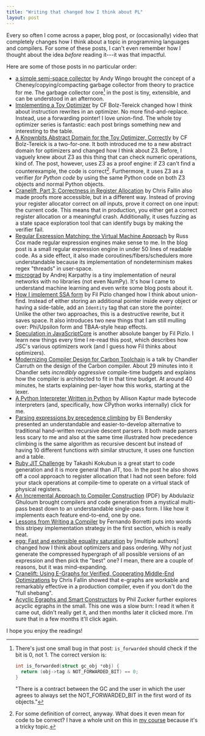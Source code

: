 ```yaml
---
title: "Writing that changed how I think about PL"
layout: post
---
```


Every so often I come across a paper, blog post, or (occasionally) video that
completely changes how I think about a topic in programming languages and
compilers. For some of these posts, I can't even remember how I thought about
the idea *before* reading it---it was that impactful.

Here are some of those posts in no particular order:

* [a simple semi-space collector][semispace] by Andy Wingo brought the concept
  of a Cheney/copying/compacting garbage collector from theory to practice for
  me. The garbage collector core[^gc-bug] in the post is tiny, extensible, and
  can be understood in an afternoon.
* [Implementing a Toy Optimizer][toy-optimizer] by CF Bolz-Tereick changed how
  I think about instruction rewrites in an optimizer. No more find-and-replace.
  Instead, use a forwarding pointer! I love union-find. The whole toy optimizer
  series is fantastic: each post brings something new and interesting to the
  table.
* [A Knownbits Abstract Domain for the Toy Optimizer, Correctly][known-bits] by
  CF Bolz-Tereick is a two-for-one. It both introduced me to a new abstract
  domain for optimizers and changed how I think about Z3. Before, I vaguely
  knew about Z3 as this thing that can check numeric operations, kind of. The
  post, however, uses Z3 as a proof engine: if Z3 can't find a counterexample,
  the code is correct[^correctness]. Furthermore, it uses Z3 as a verifier *for
  Python code* by using the same Python code on both Z3 objects and normal
  Python objects.
* [Cranelift, Part 3: Correctness in Register Allocation][regalloc-verifier] by
  Chris Fallin also made proofs more accessible, but in a different way.
  Instead of proving your register allocator correct on *all* inputs, prove it
  correct on one input: the current code. This means that in production, you
  either get a correct register allocation or a meaningful crash. Additionally,
  it uses fuzzing as a state space exploration tool that can identify bugs by
  making the verifier fail.
* [Regular Expression Matching: the Virtual Machine Approach][regex-vm] by Russ
  Cox made regular expression engines make sense to me. In the blog post is a
  small regular expression engine in under 50 lines of readable code. As a side
  effect, it also made coroutines/fibers/schedulers more understandable because
  its implementation of nondeterminism makes regex "threads" in user-space.
* [micrograd][micrograd] by Andrej Karpathy is a tiny implementation of neural
  networks with no libraries (not even NumPy). It's how I came to understand
  machine learning and even write some blog posts about it.
* [How I implement SSA form][pizlo-ssa] by Fil Pizlo changed how I think about
  union-find. Instead of either storing an additional pointer inside every
  object or having a side-table, add an `Identity` tag that can store the
  pointer. Unlike the other two approaches, this is a destructive rewrite, but
  it saves space. It also introduces two new things that I am still mulling
  over: Phi/Upsilon form and TBAA-style heap effects.
* [Speculation in JavaScriptCore][speculation-jsc] is another absolute banger
  by Fil Pizlo. I learn new things every time I re-read this post, which
  describes how JSC's various optimizers work (and I guess how Fil thinks about
  optimizers).
* [Modernizing Compiler Design for Carbon Toolchain][carbon] is a talk by
  Chandler Carruth on the design of the Carbon compiler. About 29 minutes into
  it Chandler sets *incredibly aggressive* compile-time budgets and explains
  how the compiler is architected to fit in that time budget. At around 40
  minutes, he starts explaining per-layer how this works, starting at the
  lexer.
* [A Python Interpreter Written in Python][python-python] by Allison Kaptur
  made bytecode interpreters (and, specifically, how CPython works internally)
  click for me.
* [Parsing expressions by precedence climbing][precedence-climbing] by Eli
  Bendersky presented an understandable and easier-to-develop alternative to
  traditional hand-written recursive descent parsers. It both made parsers less
  scary to me and also at the same time illustrated how precedence climbing is
  the same algorithm as recursive descent but instead of having 10 different
  functions with similar structure, it uses one function and a table.
* [Ruby JIT Challenge][ruby-jit-challenge] by Takashi Kokubun is a great start
  to code generation and it is more general than JIT, too. In the post he also
  shows off a cool approach to register allocation that I had not seen before:
  fold your stack operations at compile-time to operate on a virtual stack of
  physical registers.
* [An Incremental Approach to Compiler Construction][incremental-compiler]
  (PDF) by Abdulaziz Ghuloum brought compilers and code generation from a
  mystical multi-pass beast down to an understandable single-pass form. I like
  how it implements each feature end-to-end, one by one.
* [Lessons from Writing a Compiler][lessons-compiler] by Fernando Borretti puts
  into words this stripey implementation strategy in the first section, which
  is really neat.
* [egg: Fast and extensible equality saturation][egg] by [multiple authors]
  changed how I think about optimizers and pass ordering. Why *not* just
  generate the compressed hypergraph of all possible versions of an expression
  and then pick the "best" one? I mean, there are a couple of reasons, but it
  was mind-expanding.
* [Cranelift: Using E-Graphs for Verified, Cooperating Middle-End
  Optimizations][cranelift-aegraph] by Chris Fallin showed that e-graphs are
  workable and remarkably effective in a production compiler, even if you don't
  do the "full shebang".
* [Acyclic Egraphs and Smart Constructors][phil-aegraph] by Phil Zucker further
  explores acyclic egraphs in the small. This one was a slow burn: I read it
  when it came out, didn't really get it, and then months later it clicked
  more. I'm sure that in a few months it'll click again.

[semispace]: https://wingolog.org/archives/2022/12/10/a-simple-semi-space-collector
[toy-optimizer]: https://pypy.org/posts/2022/07/toy-optimizer.html
[known-bits]: https://pypy.org/posts/2024/08/toy-knownbits.html
[regalloc-verifier]: https://cfallin.org/blog/2021/03/15/cranelift-isel-3/
[regex-vm]: https://swtch.com/~rsc/regexp/regexp2.html
[micrograd]: https://github.com/karpathy/micrograd
[pizlo-ssa]: https://gist.github.com/pizlonator/cf1e72b8600b1437dda8153ea3fdb963
[speculation-jsc]: https://webkit.org/blog/10308/speculation-in-javascriptcore/
[carbon]: https://www.youtube.com/watch?v=ZI198eFghJk
[python-python]: https://aosabook.org/en/500L/a-python-interpreter-written-in-python.html
[precedence-climbing]: https://eli.thegreenplace.net/2012/08/02/parsing-expressions-by-precedence-climbing
[ruby-jit-challenge]: https://github.com/k0kubun/ruby-jit-challenge
[incremental-compiler]: https://bernsteinbear.com/assets/img/11-ghuloum.pdf
[lessons-compiler]: https://borretti.me/article/lessons-writing-compiler
[egg]: https://dl.acm.org/doi/10.1145/3434304
[cranelift-aegraph]: https://github.com/bytecodealliance/rfcs/blob/main/accepted/cranelift-egraph.md
[phil-aegraph]: https://www.philipzucker.com/smart_constructor_aegraph/

[^gc-bug]: There's just one small bug in that post: `is_forwarded` should check
    if the bit is 0, not 1. The correct version is:

    ```c
    int is_forwarded(struct gc_obj *obj) {
      return (obj->tag & NOT_FORWARDED_BIT) == 0;
    }
    ```

    "There is a contract between the GC and the user in which the user agrees
    to always set the NOT_FORWARDED_BIT in the first word of its objects."

[^correctness]: For some definition of correct, anyway. What does it even mean
    for code to be correct? I have a whole unit on this in [my course][isdt]
    because it's a tricky topic.

[isdt]: https://bernsteinbear.com/isdt/

I hope you enjoy the readings!
